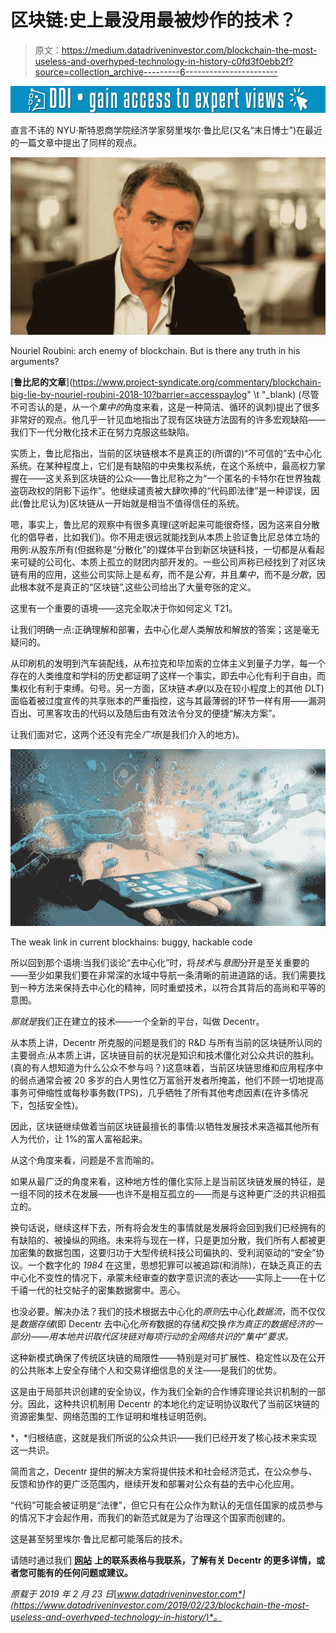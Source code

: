 # 区块链:史上最没用最被炒作的技术？

> 原文：<https://medium.datadriveninvestor.com/blockchain-the-most-useless-and-overhyped-technology-in-history-c0fd3f0ebb2f?source=collection_archive---------6----------------------->

[![](img/400ed1383ab7707f8056a1f0cbb0c3ed.png)](http://www.track.datadriveninvestor.com/1B9E)

直言不讳的 NYU·斯特恩商学院经济学家努里埃尔·鲁比尼(又名“末日博士”)在最近的一篇文章中提出了同样的观点。

![](img/8cb46929bdd1da0a91840147c3586cba.png)

Nouriel Roubini: arch enemy of blockchain. But is there any truth in his arguments?

[**鲁比尼的文章**](https://www.project-syndicate.org/commentary/blockchain-big-lie-by-nouriel-roubini-2018-10?barrier=accesspaylog" \t "_blank) (尽管不可否认的是，从一个*集中的*角度来看，这是一种简洁、循环的讽刺)提出了很多非常好的观点。他几乎一针见血地指出了现有区块链方法固有的许多宏观缺陷——我们下一代分散化技术正在努力克服这些缺陷。

实质上，鲁比尼指出，当前的区块链根本不是真正的(所谓的)“不可信的”去中心化系统。在某种程度上，它们是有缺陷的中央集权系统，在这个系统中，最高权力掌握在——这关系到区块链的公众——鲁比尼称之为“一个匿名的卡特尔在世界独裁盗窃政权的阴影下运作”。他继续谴责被大肆吹捧的“代码即法律”是一种谬误，因此(鲁比尼认为)区块链从一开始就是相当不值得信任的系统。

嗯，事实上，鲁比尼的观察中有很多真理(这听起来可能很奇怪，因为这来自分散化的倡导者，比如我们)。你不用走很远就能找到从本质上验证鲁比尼总体立场的用例:从股东所有(但据称是“分散化”的)媒体平台到新区块链科技，一切都是从看起来可疑的公司化、本质上孤立的财团内部开发的。一些公司声称已经找到了对区块链有用的应用，这些公司实际上是*私有*，而不是*公有*，并且*集中*，而不是*分散*，因此根本就不是真正的“区块链”,这些公司给出了大量夸张的定义。

这里有一个重要的语境——这完全取决于你如何定义 T21。

让我们明确一点:正确理解和部署，去中心化*是*人类解放和解放的答案；这是毫无疑问的。

从印刷机的发明到汽车装配线，从布拉克和毕加索的立体主义到量子力学，每一个存在的人类维度和学科的历史都证明了这样一个事实，即去中心化有利于自由，而集权化有利于束缚。句号。另一方面，区块链*本身*(以及在较小程度上的其他 DLT)面临着被过度宣传的共享账本的严重指控，这与其最薄弱的环节一样有用——漏洞百出、可黑客攻击的代码以及随后由有效法令分叉的便捷“解决方案”。

让我们面对它，这两个还没有完全*广场*(是我们介入的地方)。

![](img/ea14a5ff60511c6dda28d0bdefc46ab3.png)

The weak link in current blockhains: buggy, hackable code

所以回到那个语境:当我们谈论“去中心化”时，将*技术*与*意图*分开是至关重要的——至少如果我们要在非常深的水域中导航一条清晰的前进道路的话。我们需要找到一种方法来保持去中心化的精神，同时重塑技术，以符合其背后的高尚和平等的意图。

*那就是*我们正在建立的技术——一个全新的平台，叫做 Decentr。

从本质上讲，Decentr 所克服的问题是我们的 R&D 与所有当前的区块链所认同的主要弱点:从本质上讲，区块链目前的状况是知识和技术僵化对公众共识的胜利。(真的有人想知道为什么公众不参与吗？)这意味着，当前区块链思维和应用程序中的弱点通常会被 20 多岁的白人男性亿万富翁开发者所掩盖，他们不顾一切地提高事务可伸缩性或每秒事务数(TPS)，几乎牺牲了所有其他考虑因素(在许多情况下，包括安全性)。

因此，区块链继续做着当前区块链最擅长的事情:以牺牲发展技术来造福其他所有人为代价，让 1%的富人富裕起来。

从这个角度来看，问题是不言而喻的。

如果从最广泛的角度来看，这种地方性的僵化实际上是当前区块链发展的特征，是一组不同的技术在发展——也许不是相互孤立的——而是与这种更广泛的共识相孤立的。

换句话说，继续这样下去，所有将会发生的事情就是发展将会回到我们已经拥有的有缺陷的、被操纵的网络。未来将与现在一样，只是更加分散，我们所有人都被更加密集的数据包围，这要归功于大型传统科技公司偏执的、受利润驱动的“安全”协议。一个数字化的 *1984* 在这里，思想犯罪可以被追踪(和消除)，在缺乏真正的去中心化不变性的情况下，承蒙未经审查的数字意识流的表达——实际上——在十亿千禧一代的社交帖子的密集数据雾中。恶心。

也没必要。解决办法？我们的技术根据去中心化的*原则*去中心化*数据流*，而不仅仅是*数据存储*(即 Decentr 去中心化*所有*数据的存储*和*交换*作为真正的数据经济的一部分)——用本地共识取代区块链对每项行动的全网络共识的“集中”要求。*

这种新模式确保了传统区块链的局限性——特别是对可扩展性、稳定性以及在公开的公共账本上安全存储个人和交易详细信息的关注——是我们的优势。

这是由于局部共识创建的安全协议，作为我们全新的合作博弈理论共识机制的一部分。因此，这种共识机制用 Decentr 的本地化约定证明协议取代了当前区块链的资源密集型、网络范围的工作证明和堆栈证明范例。

*，*归根结底，这就是我们所说的公众共识——我们已经开发了核心技术来实现这一共识。

简而言之，Decentr 提供的解决方案将提供技术和社会经济范式，在公众参与、反馈和协作的更广泛范围内，继续开发和部署对公众有益的去中心化应用。

“代码”可能会被证明是“法律”，但它只有在公众作为默认的无信任国家的成员参与的情况下才会起作用，而我们的新范式就是为了治理这个国家而创建的。

这是甚至努里埃尔·鲁比尼都可能落后的技术。

请随时通过我们 [**网站**](https://decentr.net/) **上的联系表格与我联系，了解有关 Decentr 的更多详情，或者您可能有的任何问题或建议。**

*原载于 2019 年 2 月 23 日*[*www.datadriveninvestor.com*](https://www.datadriveninvestor.com/2019/02/23/blockchain-the-most-useless-and-overhyped-technology-in-history/)*。*